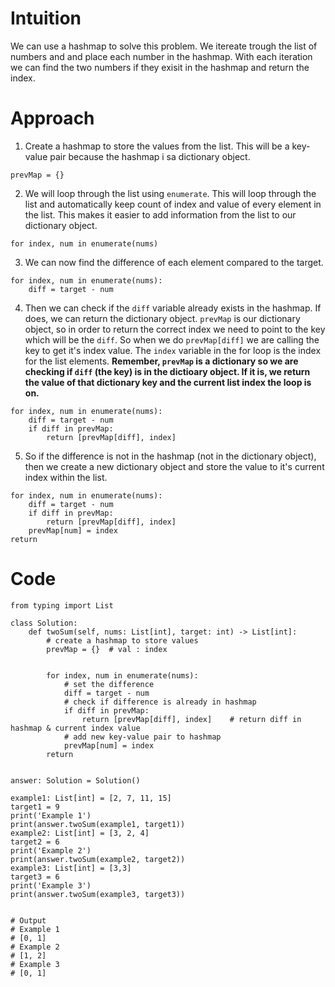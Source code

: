 # Intuition
We can use a hashmap to solve this problem.  We itereate trough the list of numbers and and place each number in the hashmap.  With each iteration we can find the two numbers if they exisit in the hashmap and return the index.

# Approach
1. Create a hashmap to store the values from the list.  This will be a key-value pair because the hashmap i sa dictionary object.
```
prevMap = {}
```
2. We will loop through the list using `enumerate`.  This will loop through the list and automatically keep count of index and value of every element in the list.  This makes it easier to add information from the list to our dictionary object.
```
for index, num in enumerate(nums)
```
3. We can now find the difference of each element compared to the target.
```
for index, num in enumerate(nums):
    diff = target - num
```
4. Then we can check if the `diff` variable already exists in the hashmap.  If does, we can return the dictionary object.  `prevMap` is our dictionary object, so in order to return the correct index we need to point to the key which will be the `diff`.  So when we do `prevMap[diff]` we are calling the key to get it's index value.  The `index` variable in the for loop is the index for the list elements.  **Remember, `prevMap` is a dictionary so we are checking if `diff` (the key) is in the dictioary object.  If it is, we return the value of that dictionary key and the current list index the loop is on.**
```
for index, num in enumerate(nums):
    diff = target - num
    if diff in prevMap:
        return [prevMap[diff], index]
```
5. So if the difference is not in the hashmap (not in the dictionary object), then we create a new dictionary object and store the value to it's current index within the list.
```
for index, num in enumerate(nums):
    diff = target - num
    if diff in prevMap:
        return [prevMap[diff], index]
    prevMap[num] = index
return
```

# Code
```
from typing import List

class Solution:
    def twoSum(self, nums: List[int], target: int) -> List[int]:
        # create a hashmap to store values
        prevMap = {}  # val : index


        for index, num in enumerate(nums):
            # set the difference
            diff = target - num
            # check if difference is already in hashmap
            if diff in prevMap:
                return [prevMap[diff], index]    # return diff in hashmap & current index value
            # add new key-value pair to hashmap 
            prevMap[num] = index
        return


answer: Solution = Solution()

example1: List[int] = [2, 7, 11, 15]
target1 = 9
print('Example 1')
print(answer.twoSum(example1, target1))
example2: List[int] = [3, 2, 4]
target2 = 6
print('Example 2')
print(answer.twoSum(example2, target2))
example3: List[int] = [3,3]
target3 = 6
print('Example 3')
print(answer.twoSum(example3, target3))


# Output
# Example 1
# [0, 1]
# Example 2
# [1, 2]
# Example 3
# [0, 1]
```
